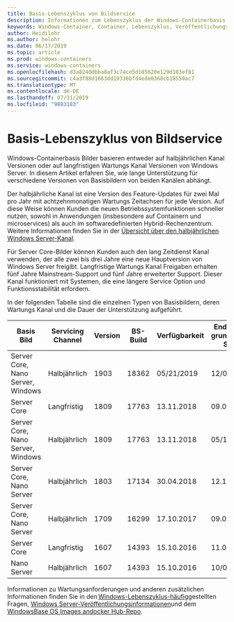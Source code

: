 ```yaml
---
title: Basis-Lebenszyklus von Bildservice
description: Informationen zum Lebenszyklus der Windows-Containerbasis Bilder.
keywords: Windows-Container, Container, Lebenszyklus, Veröffentlichungsinformationen, Basis Bild, Containerbasis Bild
author: Heidilohr
ms.author: helohr
ms.date: 06/17/2019
ms.topic: article
ms.prod: windows-containers
ms.service: windows-containers
ms.openlocfilehash: d3a8240dbba8af3c74ce5d185620e129d103ef81
ms.sourcegitcommit: c4a3f88d1663dd19336bfd4ede0368cb18550ac7
ms.translationtype: MT
ms.contentlocale: de-DE
ms.lasthandoff: 07/31/2019
ms.locfileid: "9883183"
---
```

# <a name="base-image-servicing-lifecycles"></a>Basis-Lebenszyklus von Bildservice

Windows-Containerbasis Bilder basieren entweder auf halbjährlichen Kanal Versionen oder auf langfristigen Wartungs Kanal Versionen von Windows Server. In diesem Artikel erfahren Sie, wie lange Unterstützung für verschiedene Versionen von Basisbildern von beiden Kanälen abhängt.

Der halbjährliche Kanal ist eine Version des Feature-Updates für zwei Mal pro Jahr mit achtzehnmonatigen Wartungs Zeitachsen für jede Version. Auf diese Weise können Kunden die neuen Betriebssystemfunktionen schneller nutzen, sowohl in Anwendungen (insbesondere auf Containern und microservices) als auch im softwaredefinierten Hybrid-Rechenzentrum. Weitere Informationen finden Sie in der [Übersicht über den halbjährlichen Windows Server-Kanal](https://docs.microsoft.com/windows-server/get-started/semi-annual-channel-overview).

Für Server Core-Bilder können Kunden auch den lang Zeitdienst Kanal verwenden, der alle zwei bis drei Jahre eine neue Hauptversion von Windows Server freigibt. Langfristige Wartungs Kanal Freigaben erhalten fünf Jahre Mainstream-Support und fünf Jahre erweiterter Support. Dieser Kanal funktioniert mit Systemen, die eine längere Service Option und Funktionsstabilität erfordern.

In der folgenden Tabelle sind die einzelnen Typen von Basisbildern, deren Wartungs Kanal und die Dauer der Unterstützung aufgeführt.

|Basis Bild                       |Servicing Channel|Version|BS-Build|Verfügbarkeit|Enddatum für grundlegenden Support|Verlängerter Support Termin|
|---------------------------------|-----------------|-------|--------|------------|---------------------------|---------------------|
|Server Core, Nano Server, Windows|Halbjährlich      |1903   |18362   |05/21/2019  |12/08/2020                 |n.v.                  |
|Server Core                      |Langfristig        |1809   |17763   |13.11.2018  |09.01.2024                 |09.01.2029           |
|Server Core, Nano Server, Windows|Halbjährlich      |1809   |17763   |13.11.2018  |05/12/2020                 |n.v.                  |
|Server Core, Nano Server         |Halbjährlich      |1803   |17134   |30.04.2018  |12.11.2019                 |n.v.                  |
|Server Core, Nano Server         |Halbjährlich      |1709   |16299   |17.10.2017  |09.04.2019                 |n.a.                  |
|Server Core                      |Langfristig        |1607   |14393   |15.10.2016  |11.01.2022                 |11.01.2027           |
|Nano Server                      |Halbjährlich      |1607   |14393   |15.10.2016  |10/09/2018                 |n.v.                  |

Informationen zu Wartungsanforderungen und anderen zusätzlichen Informationen finden Sie in den [Windows-Lebenszyklus-häufig](https://support.microsoft.com/help/18581/lifecycle-faq-windows-products)gestellten Fragen, [Windows Server-Veröffentlichungsinformationen](https://docs.microsoft.com/windows-server/get-started/windows-server-release-info)und dem [WindowsBase OS Images andocker Hub-Repo](https://hub.docker.com/_/microsoft-windows-base-os-images).
